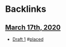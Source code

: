 
# Backlinks
## [March 17th, 2020](<March 17th, 2020.md>)
- [Draft 1](<Draft 1.md>) #[placed](<placed.md>)

